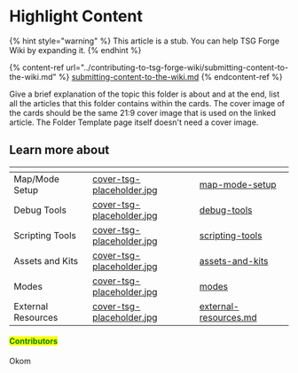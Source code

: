 # Highlight Content

{% hint style="warning" %}
This article is a stub. You can help TSG Forge Wiki by expanding it.
{% endhint %}

{% content-ref url="../contributing-to-tsg-forge-wiki/submitting-content-to-the-wiki.md" %}
[submitting-content-to-the-wiki.md](../contributing-to-tsg-forge-wiki/submitting-content-to-the-wiki.md)
{% endcontent-ref %}



Give a brief explanation of the topic this folder is about and at the end, list all the articles that this folder contains within the cards. The cover image of the cards should be the same 21:9 cover image that is used on the linked article. The Folder Template page itself doesn't need a cover image.



## Learn more about

<table data-view="cards"><thead><tr><th></th><th data-hidden data-card-cover data-type="files"></th><th data-hidden data-card-target data-type="content-ref"></th></tr></thead><tbody><tr><td>Map/Mode Setup</td><td><a href="../../.gitbook/assets/cover-tsg-placeholder.jpg">cover-tsg-placeholder.jpg</a></td><td><a href="map-mode-setup/">map-mode-setup</a></td></tr><tr><td>Debug Tools</td><td><a href="../../.gitbook/assets/cover-tsg-placeholder.jpg">cover-tsg-placeholder.jpg</a></td><td><a href="debug-tools/">debug-tools</a></td></tr><tr><td>Scripting Tools</td><td><a href="../../.gitbook/assets/cover-tsg-placeholder.jpg">cover-tsg-placeholder.jpg</a></td><td><a href="scripting-tools/">scripting-tools</a></td></tr><tr><td>Assets and Kits</td><td><a href="../../.gitbook/assets/cover-tsg-placeholder.jpg">cover-tsg-placeholder.jpg</a></td><td><a href="assets-and-kits/">assets-and-kits</a></td></tr><tr><td>Modes</td><td><a href="../../.gitbook/assets/cover-tsg-placeholder.jpg">cover-tsg-placeholder.jpg</a></td><td><a href="modes/">modes</a></td></tr><tr><td>External Resources</td><td><a href="../../.gitbook/assets/cover-tsg-placeholder.jpg">cover-tsg-placeholder.jpg</a></td><td><a href="external-resources.md">external-resources.md</a></td></tr></tbody></table>



#### <mark style="color:green;">Contributors</mark>

Okom
